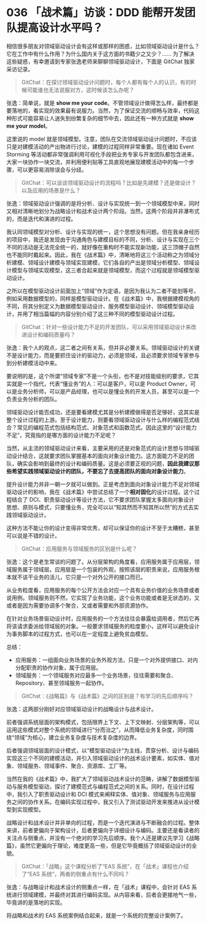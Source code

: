 # 036 「战术篇」访谈：DDD 能帮开发团队提高设计水平吗？

相信很多朋友对领域驱动设计会有这样或那样的困惑，比如领域驱动设计是什么？它在工作中有什么作用？为什么国内关于这方面的书籍少之又少？…… 为了解决这些疑惑，有幸邀请到专家张逸老师来聊聊领域驱动设计，下面是 GitChat 独家采访记录。

> GitChat：在探讨领域驱动设计问题时，每个人都有每个人的认识，有的时候可能谁也无法说服对方，这时候该怎么办呢？

张逸：简单说，就是 **show me your code**。不管领域设计做得怎么样，最终都是要落地的，看实现的效果最有说服力。当然，为了保证交流的顺畅与效率，代码这种形式可能容易让人迷失到纷繁复杂的细节中去，因此还有一种方式就是 **show me your model**。

这里说的 model 就是领域模型。注意，团队在交流领域驱动设计问题时，不应该只是对建模活动的产出物进行讨论，建模的过程同样非常重要。现在诸如 Event Storming 等活动都非常强调利用可视化手段把业务专家与开发团队都包含进来，大家一块协作一块交流，并利用便利贴等工具直观地展现建模活动中的每一个步骤，可以更容易消除误会与分歧。

> GitChat：可以谈谈领域驱动设计的流程吗？比如是先建模？还是做设计？以及应用的场景是什么？

张逸：领域驱动设计强调的是将分析、设计与实现统一到一个领域模型中来，同时又相对清晰地划分为战略设计和战术设计两个阶段。当然，这两个阶段并非瀑布式的，而是迭代和演进的过程。

我认同领域模型对分析、设计与实现的统一，这个思想没有问题。但在我亲身经历的项目中，我还是发现由于沟通角色与建模目标的不同，分析、设计与实现在三个不同的活动是无法完全统一的，就好像在重构时不能实现新功能，这三顶帽子自然也不能同时戴起来。因此，我在《战术篇》中，清晰地将这三个活动称之为领域分析建模、领域设计建模与领域实现建模，它们各自的产出是领域分析模型、领域设计模型与领域实现模型，这三者合起来就是领域模型，而这个过程就是领域模型驱动设计。

之所以在模型驱动设计前面加上“领域”作为定语，是因为我认为二者不能划等号，例如采用数据模型的，同样是模型驱动设计。在《战术篇》中，我根据建模视角的不同，将其分别定义为数据模型驱动设计、服务模型驱动设计、领域模型驱动设计，并用了相当篇幅的内容分别介绍了这三种不同的模型驱动设计过程。

> GitChat：针对一些设计能力不足的开发团队，可以采用领域驱动设计来改进设计和编码质量吗？

张逸：我个人的观点，这二者之间有关系，但并非必要关系。领域驱动设计的关键不是设计能力，而是要抓住设计的驱动力，必须是领域，且必须要求领域专家参与到分析建模活动中来。

要说明的是，这个所谓“领域专家”不是一个头衔，也不是对技能级别的要求，它其实就是一个指代，代表“懂业务”的人：可以是客户，可以是 Product Owner，可以是业务分析师，可以是产品经理，也可以是懂业务的开发人员，甚至可以是一个负责业务分析的团队。

领域驱动设计能否成功，还是要看建模尤其是分析建模做得是否足够好，这其实是整个设计过程的上游。至于设计能力，则要看领域驱动设计与什么样的编程范式结合？常见的编程范式包括结构范式、对象范式和函数范式。因此这里的“设计能力不足”，究竟指的是哪方面的设计能力不足呢？

当然，从主流的领域驱动设计来看，主要采用的还是对象范式的设计思想与领域驱动设计结合，这就要求团队掌握基本的面向对象设计能力。这方面能力不足的团队，确实会影响到最终的设计和编码质量。这是必须要正视的问题，**因此我建议那些希望实践领域驱动设计的团队，不要忘了去提高团队的面向对象设计能力**。

提升设计能力并非一朝一夕就可以做到。正是考虑到面向对象设计能力不足对领域驱动设计的影响，我在《战术篇》中尝试总结了一个**相对固化**的设计过程。这个过程结合了 DCI、职责驱动设计等设计方法，它不要求团队掌握太多面向对象设计思想、原则与模式，只要懂业务，完全可以以“知其然而不知其所以然”的方式去实践领域驱动设计。

这种方法不能让你的设计变得非常优秀，却可以保证你的设计不至于太糟糕，甚至可以说是不错的设计。

> GitChat：应用服务与领域服务的区别是什么呢？

张逸：这个是老生常谈的问题了。从分层架构的角度看，应用服务属于应用层，领域服务属于领域层。应用层是一个包装的外观，按照该层的职责来说，应用服务根本就不该干业务的活儿，它只是一个对外公开的接口而已。

从业务粒度看，应用服务的每个公开方法会对应一个具有业务价值的业务场景或者说用例。领域服务则不然，它实现了业务功能，这个业务功能或者是无状态的，又或者是因为需要协调多个聚合，又或者需要和外部资源协作。

在针对业务场景驱动设计时，应用服务的一个方法往往会暴露给调用者，然后它再将该请求委派给领域层的对象。一般要求领域服务的粒度要小，这样可以避免设计为事务脚本的过程方式，也可以在一定程度上避免贫血模型。

总结：

- 应用服务：一组面向业务场景的业务外观方法，只是一个对外提供接口、对内分配职责的协作对象，属于应用层。
- 领域服务：一个领域服务对应最多一个业务场景，往往需要和聚合、Repository、甚至领域服务一起协作。

> GitChat：《战略篇》与《战术篇》之间的区别是？有学习的先后顺序吗？

张逸：这两部分刚好对应领域驱动设计的战略设计与战术设计。

前者强调系统层面的架构模式，包括限界上下文、上下文映射、分层架构等，可以运用这些模式对整个系统的领域进行“分而治之”，从而降低业务复杂度，同时围绕“领域”为核心，建立业务复杂度与技术复杂度的边界。

后者强调领域层面的设计模式，以“模型驱动设计”为主线，贯穿分析、设计与编码实现这三个不同的建模活动，并引入领域驱动设计的战术设计要素，如实体、值对象、领域服务、领域事件、聚合、资源库、工厂等。

当然在我的《战术篇》中，我扩大了领域驱动战术设计的范畴，讲解了数据模型驱动与服务模型驱动，探讨了建模范式与编程范式之间的关系。同时，在设计过程中，我引入了职责驱动设计和 DCI 模式来阐释实体、值对象、领域服务与应用服务之间的协作关系。在编码实现过程中，我又引入了测试驱动开发来推进从设计模型到实现模型。

战略设计和战术设计并非单向的过程，而是一个迭代演进与不断融合的过程。整体来讲，前者更偏向于架构设计，后者更偏向于详细设计与编码。主要还是看读者的关注点与侧重点，并没有一个绝对的学习先后顺序。我个人还是建议先学习《战略篇》，虽然它更偏向于理论，难度更高一些，但是它毕竟概括了领域驱动设计的全貌。

> GitChat：「战略」这个课程分析了“EAS 系统”，在「战术」课程也介绍了“EAS 系统”，两者的侧重点有什么不同吗？

张逸：与战略设计和战术设计的侧重点一样，在「战术」课程中，会针对 EAS 系统进行领域建模，并最终对其进行编码实现。从内容来看，后者会更接地气一些，毕竟讲的是落地的实现。

将战略和战术的 EAS 系统案例结合起来，就是一个系统的完整设计案例了。